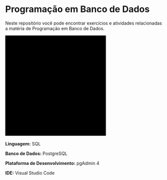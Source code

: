 # Programação em Banco de Dados

Neste repositório você pode encontrar exercícios e atividades relacionadas a matéria de Programação em Banco de Dados. 


![This is a image of a database](https://github.com/luanamayumi4/free_images/blob/40a17d771977c5f8c5ead12376c1aba49a86479b/bd.gif)


**Linguagem:** SQL

**Banco de Dados:** PostgreSQL

**Plataforma de Desenvolvimento:** pgAdmin 4

**IDE:** Visual Studio Code
